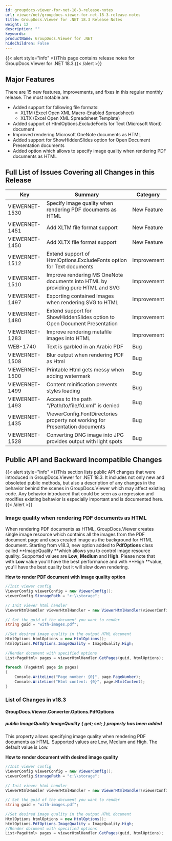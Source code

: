 ```yaml
---
id: groupdocs-viewer-for-net-18-3-release-notes
url: viewer/net/groupdocs-viewer-for-net-18-3-release-notes
title: GroupDocs.Viewer for .NET 18.3 Release Notes
weight: 12
description: ""
keywords: 
productName: GroupDocs.Viewer for .NET
hideChildren: False
---
```

{{< alert style="info" >}}This page contains release notes for GroupDocs.Viewer for .NET 18.3.{{< /alert >}}

## Major Features

There are 15 new features, improvements, and fixes in this regular monthly release. The most notable are:

*   Added support for following file formats:  
    *   XLTM (Excel Open XML Macro-Enabled Spreadsheet) 
    *   XLTX (Excel Open XML Spreadsheet Template)
*   Added support of HtmlOptions.ExcludeFonts for Text (Microsoft Word) document
*   Improved rendering Microsoft OneNote documents as HTML
*   Added support for ShowHiddenSlides option for Open Document Presentation documents
*   Added option which allows to specify image quality when rendering PDF documents as HTML

## Full List of Issues Covering all Changes in this Release

| Key | Summary | Category |
| --- | --- | --- |
| VIEWERNET-1530 | Specify image quality when rendering PDF documents as HTML | New Feature |
| VIEWERNET-1451 | Add XLTM file format support | New Feature |
| VIEWERNET-1450 | Add XLTX file format support | New Feature |
| VIEWERNET-1512 | Extend support of HtmlOptions.ExcludeFonts option for Text documents | Improvement |
| VIEWERNET-1510 | Improve rendering MS OneNote documents into HTML by providing pure HTML and SVG | Improvement |
| VIEWERNET-1497 | Exporting contained images when rendering SVG to HTML | Improvement |
| VIEWERNET-1480 | Extend support for ShowHiddenSlides option to Open Document Presentation | Improvement |
| VIEWERNET-1283 | Improve rendering metafile images into HTML | Improvement |
| WEB-1740 | Text is garbled in an Arabic PDF | Bug |
| VIEWERNET-1508 | Blur output when rendering PDF as Html | Bug |
| VIEWERNET-1500 | Printable Html gets messy when adding watermark | Bug |
| VIEWERNET-1499 | Content minification prevents styles loading | Bug |
| VIEWERNET-1493 | Access to the path "/Path/to/file/fd.xml" is denied | Bug |
| VIEWERNET-1435 | ViewerConfig.FontDirectories property not working for Presentation documents | Bug |
| VIEWERNET-1528 | Converting DNG image into JPG provides output with light spots | Bug |

## Public API and Backward Incompatible Changes

{{< alert style="info" >}}This section lists public API changes that were introduced in GroupDocs.Viewer for .NET 18.3. It includes not only new and obsoleted public methods, but also a description of any changes in the behavior behind the scenes in GroupDocs.Viewer which may affect existing code. Any behavior introduced that could be seen as a regression and modifies existing behavior is especially important and is documented here.{{< /alert >}}

### Image quality when rendering PDF documents as HTML

When rendering PDF documents as HTML, GroupDocs.Viewer creates single image resource which contains all the images from the PDF document page and uses created image as the background for HTML document. Starting from v18.3, new option added to **PdfOptions** class called **ImageQuality **which allows you to control image resource quality. Supported values are **Low**, **Medium** and **High**. Please note that with **Low** value you'll have the best performance and with **High **value, you'll have the best quality but it will slow down rendering. 

**How to render PDF document with image quality option**

```csharp
//Init viewer config
ViewerConfig viewerConfig = new ViewerConfig();
viewerConfig.StoragePath = "c:\\storage";
  
// Init viewer html handler
ViewerHtmlHandler viewerHtmlHandler = new ViewerHtmlHandler(viewerConfig);
  
// Set the guid of the document you want to render
string guid = "with-images.pdf";
  
//Set desired image quality in the output HTML document
HtmlOptions htmlOptions = new HtmlOptions();
htmlOptions.PdfOptions.ImageQuality = ImageQuality.High;
 
//Render document with specified options
List<PageHtml> pages = viewerHtmlHandler.GetPages(guid, htmlOptions);
  
foreach (PageHtml page in pages)
{
    Console.WriteLine("Page number: {0}", page.PageNumber);
    Console.WriteLine("Html content: {0}", page.HtmlContent);
}
```

### List of Changes in v18.3

#### GroupDocs.Viewer.Converter.Options.PdfOptions

##### public ImageQuality ImageQuality { get; set; } property has been added

This property allows specifying image quality when rendering PDF documents as HTML. Supported values are Low, Medium and High. The default value is Low.

**How to render document with desired image quality**

```csharp
//Init viewer config
ViewerConfig viewerConfig = new ViewerConfig();
viewerConfig.StoragePath = "c:\\storage";
 
// Init viewer html handler
ViewerHtmlHandler viewerHtmlHandler = new ViewerHtmlHandler(viewerConfig);
 
// Set the guid of the document you want to render
string guid = "with-images.pdf";
 
//Set desired image quality in the output HTML document
HtmlOptions htmlOptions = new HtmlOptions();
htmlOptions.PdfOptions.ImageQuality = ImageQuality.High;
//Render document with specified options
List<PageHtml> pages = viewerHtmlHandler.GetPages(guid, htmlOptions);
```
